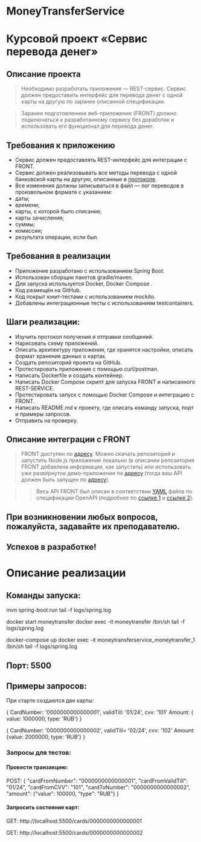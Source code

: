# MoneyTransferService

# Курсовой проект «Сервис перевода денег»
## Описание проекта

> Необходимо разработать приложение — REST-сервис. Сервис должен предоставить интерфейс для перевода денег с одной карты на другую по заранее описанной спецификации.

> Заранее подготовленное веб-приложение (FRONT) должно подключаться к разработанному сервису без доработок и использовать его функционал для перевода денег.

## Требования к приложению

*    Сервис должен предоставлять REST-интерфейс для интеграции с FRONT.
*    Сервис должен реализовывать все методы перевода с одной банковской карты на другую, описанные в [протоколе](https://github.com/netology-code/jd-homeworks/blob/master/diploma/MoneyTransferServiceSpecification.yaml).
*    Все изменения должны записываться в файл — лог переводов в произвольном формате с указанием:
*    даты;
*    времени;
*    карты, с которой было списание;
*    карты зачисления;
*    суммы;
*    комиссии;
*    результата операции, если был.

## Требования в реализации

*    Приложение разработано с использованием Spring Boot.
*    Использован сборщик пакетов gradle/maven.
*    Для запуска используется Docker, Docker Compose .
*    Код размещён на GitHub.
*    Код покрыт юнит-тестами с использованием mockito.
*    Добавлены интеграционные тесты с использованием testcontainers.

## Шаги реализации:

*    Изучить протокол получения и отправки сообщений.
*    Нарисовать схему приложений.
*    Описать архитектуру приложения, где хранятся настройки, описать формат хранения данных о картах.
*    Создать репозиторий проекта на GitHub.
*    Протестировать приложение с помощью curl/postman.
*    Написать Dockerfile и создать контейнер.
*    Написать Docker Compose скрипт для запуска FRONT и написанного REST-SERVICE.
*    Протестировать запуск с помощью Docker Compose и интеграцию с FRONT.
*    Написать README.md к проекту, где описать команду запуска, порт и примеры запросов.
*    Отправить на проверку.

## Описание интеграции с FRONT

> FRONT доступен по [адресу](https://github.com/serp-ya/card-transfer). Можно скачать репозиторий и запустить Node.js приложение локально (в описании репозитория FRONT добавлена информация, как запустить) или использовать уже развёрнутое демо-приложение по [адресу](https://serp-ya.github.io/card-transfer/) (тогда ваш API должен быть запущен по [адресу](http://localhost:5500/)).

>>    Весь API FRONT был описан в соответствии [YAML](https://github.com/netology-code/jd-homeworks/blob/master/diploma/MoneyTransferServiceSpecification.yaml) файла по спецификации OpenAPI (подробнее по [ссылке 1](https://swagger.io/specification/) и [ссылке 2](https://starkovden.github.io/introduction-openapi-and-swagger.html)).

## При возникновении любых вопросов, пожалуйста, задавайте их преподавателю.

## Успехов в разработке!

# Описание реализации
## Команды запуска:

mvn spring-boot:run
tail -f logs/spring.log

docker start moneytransfer
docker exec -it moneytransfer /bin/sh
tail -f logs/spring.log

docker-compose up
docker exec -it moneytransferservice_moneytransfer_1 /bin/sh
tail -f logs/spring.log

## Порт: 5500

## Примеры запросов:

При старте создаются две карты:

{
	CardNumber: '0000000000000001', 
	validTill: '01/24',
	cvv: '101'
	Amount: { value: 1000000, type: 'RUB'}
}

{
	CardNumber: '0000000000000002', 
	validTill= '02/24',
	cvv: '102'
	Amount: {value: 2000000, type: 'RUB'}
}


### Запросы для тестов:

#### Провести транзакцию:

POST:
{
    "cardFromNumber": "0000000000000001",
    "cardFromValidTill": "01/24",
    "cardFromCVV": "101",
    "cardToNumber": "0000000000000002",
    "amount": {"value": 100000, "type": "RUB"}
}

#### Запросить состояние карт:
GET:
http://localhost:5500/cards/0000000000000001

GET:
http://localhost:5500/cards/0000000000000002


